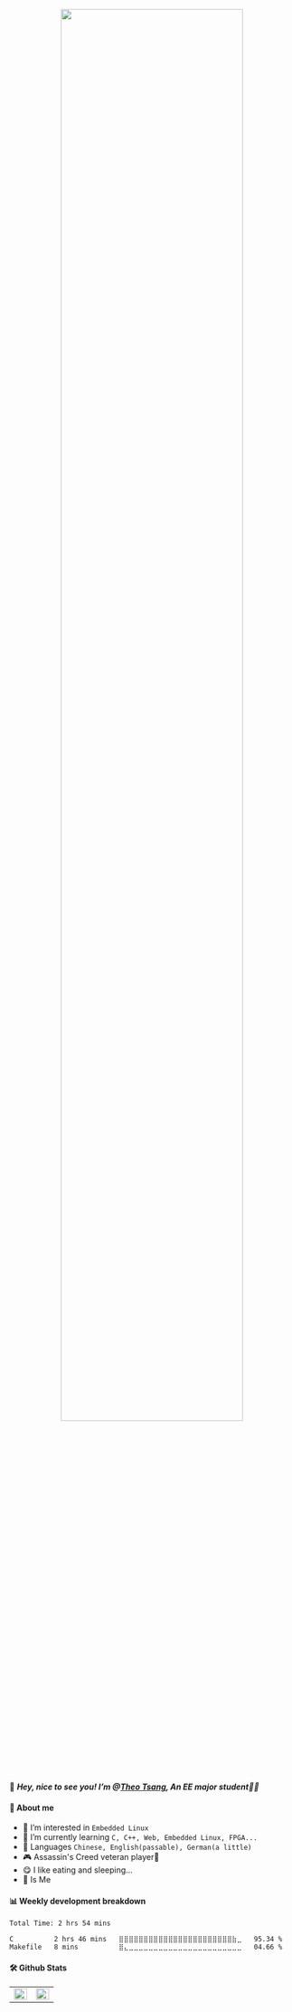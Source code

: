 <p align="center"><a href="https://theotsang.xyz/"><img width="80%" src="https://theotsang.xyz/img_data/github_hello.png" /></a></p>

👋 <em><b>Hey, nice to see you! I’m @[Theo Tsang](https://theotsang.xyz/), An EE major student</b>👨‍🎓 </em>

#### **🧙‍ About me**
- 👀 I’m interested in `Embedded Linux`
- 🌱 I’m currently learning `C, C++, Web, Embedded Linux, FPGA...`
- 📜 Languages `Chinese, English(passable), German(a little)`
- 🎮 Assassin's Creed veteran player🥇
- 😋 I like eating and sleeping...
- 🤡 Is Me 


#### **📊 Weekly development breakdown**
<!--START_SECTION:waka-->

```text
Total Time: 2 hrs 54 mins

C          2 hrs 46 mins   ⣿⣿⣿⣿⣿⣿⣿⣿⣿⣿⣿⣿⣿⣿⣿⣿⣿⣿⣿⣿⣿⣿⣿⣷⣀   95.34 %
Makefile   8 mins          ⣿⣄⣀⣀⣀⣀⣀⣀⣀⣀⣀⣀⣀⣀⣀⣀⣀⣀⣀⣀⣀⣀⣀⣀⣀   04.66 %
```

<!--END_SECTION:waka-->


#### **🛠 Github Stats**
<table><tr><td valign="top" width="50%">
  
<img src="https://github-readme-stats.vercel.app/api?username=Theo-Tsang&show_icons=true&count_private=true&hide_border=true&line_height=40" align="left" style="width: 100%" />
  
</td><td valign="top" width="50%">
<div align="center">
  
<img src="https://rishavanand.github.io/static/images/greetings.gif" align="center" style="width: 100%" />
  
</div>  
</td></tr></table>  

<!---
Theo-Tsang/Theo-Tsang is a ✨ special ✨ repository because its `README.md` (this file) appears on your GitHub profile.
You can click the Preview link to take a look at your changes.
--->
